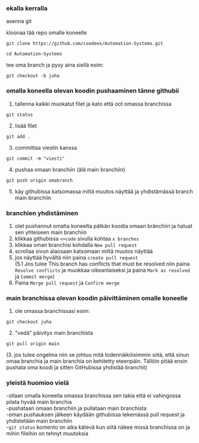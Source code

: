 ### ekalla kerralla
asenna git

kloonaa tää repo omalle koneelle
```
git clone https://github.com/coodeex/Automation-Systems.git
```
```
cd Automation-Systems
```
tee oma branch ja pysy aina siellä esim:
```
git checkout -b juha
```

### omalla koneella olevan koodin pushaaminen tänne githubii
1. tallenna kaikki muokatut filet ja kato että oot omassa branchissa
```
git status
```
2. lisää filet
```
git add .
```
3. committaa viestin kanssa
```
git commit -m "viesti"
```
4. pushaa omaan branchiin (älä main branchiin)
```
git push origin omabranch
```
5. käy githubissa katsomassa miltä muutos näyttää ja yhdistämässä branch main branchiin


### branchien yhdistäminen
1. olet pushannut omalta koneelta pätkän koodia omaan bränchiin ja haluat sen yhteiseen main branchiin
2. klikkaa githubissa ```<>code``` sivulla kohtaa ```x branches```
3. klikkaa oman branchisi kohdalla ```New pull request```
4. scrollaa sivun alaosaan katsomaan miltä muutos näyttää
5. jos näyttää hyvältä niin paina ```create pull request```<br>
(5.1 Jos tulee This branch has conflicts that must be resolved niin paina ```Resolve conflicts``` ja muokkaa oikeanlaiseksi ja paina ```Mark as resolved``` ja ```Commit merge```)
6. Paina ```Merge pull request``` ja ```Confirm merge```

### main branchissa olevan koodin päivittäminen omalle koneelle
1. ole omassa branchissasi esim:
```
git checkout juha
```
2. "vedä" päivitys main branchista
```
git pull origin main
```
(3. jos tulee ongelma niin se johtuu mitä todennäiköisimmin siitä, että sinun omaa branchia ja main branchia on kehitetty eteenpäin. Tällöin pitää ensin pushata oma koodi ja sitten GitHubissa yhdistää branchit)

### yleistä huomioo vielä
-ollaan omalla koneella omassa branchissa sen takia että ei vahingossa pilata hyvää main branchia<br>
-pushataan omaan branchiin ja pullataan main branchista<br>
-oman pushauksen jälkeen käydään githubissa tekemässä pull request ja yhdistetään main branchiin<br>
-```git status``` komento on aika kätevä kun siitä näkee missä branchissa on ja mihin fileihin on tehnyt muutoksia<br>
